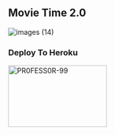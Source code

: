 ## Movie Time 2.0
![images (14)](https://user-images.githubusercontent.com/107612506/175198481-e187b645-3074-48e5-8555-a2a95b5c6864.jpeg)

### Deploy To Heroku
<a href="https://heroku.com/deploy?template=https://github.com/Bikash-99/LuciferMoringstar-Robot"><img src="https://github.com/PR0FESS0R-99/LuciferMoringstar-Robot/blob/LuciferMoringstar-Robot/LuciferMoringstar_Robot/modules/logo/LuciferMoringstar-Deploy-To-Heroku%20(1).jpg" alt="PR0FESS0R-99" border="0" height="125" width="200" align="center" /></a>
